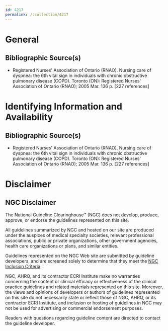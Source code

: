 ```yaml
---
id: 4217
permalink: /:collection/4217
---
```


# General

## Bibliographic Source(s)

- Registered Nurses' Association of Ontario (RNAO). Nursing care of dyspnea: the 6th vital sign in individuals with chronic obstructive pulmonary disease (COPD). Toronto (ON): Registered Nurses' Association of Ontario (RNAO); 2005 Mar. 136 p. [227 references]

# Identifying Information and Availability

## Bibliographic Source(s)

- Registered Nurses' Association of Ontario (RNAO). Nursing care of dyspnea: the 6th vital sign in individuals with chronic obstructive pulmonary disease (COPD). Toronto (ON): Registered Nurses' Association of Ontario (RNAO); 2005 Mar. 136 p. [227 references]

# Disclaimer

## NGC Disclaimer

The National Guideline Clearinghouse™ (NGC) does not develop, produce, approve, or endorse the guidelines represented on this site.

All guidelines summarized by NGC and hosted on our site are produced under the auspices of medical specialty societies, relevant professional associations, public or private organizations, other government agencies, health care organizations or plans, and similar entities.

Guidelines represented on the NGC Web site are submitted by guideline developers, and are screened solely to determine that they meet the [NGC Inclusion Criteria](/help-and-about/summaries/inclusion-criteria).

NGC, AHRQ, and its contractor ECRI Institute make no warranties concerning the content or clinical efficacy or effectiveness of the clinical practice guidelines and related materials represented on this site. Moreover, the views and opinions of developers or authors of guidelines represented on this site do not necessarily state or reflect those of NGC, AHRQ, or its contractor ECRI Institute, and inclusion or hosting of guidelines in NGC may not be used for advertising or commercial endorsement purposes.

Readers with questions regarding guideline content are directed to contact the guideline developer.

